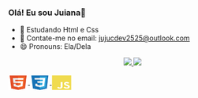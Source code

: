 ### Olá! Eu sou Juiana👋

- 🌱 Estudando Html e Css
- 👯 Contate-me no email: jujucdev2525@outlook.com
- 😄 Pronouns: Ela/Dela

<div align="center">
  <a href="https://github.com/jucdev2023">
  <img height="180em" src="https://github-readme-stats.vercel.app/api?username=jucdev2023&show_icons=true&theme=dracula&include_all_commits=true&count_private=true"/>
  <img height="180em" src="https://github-readme-stats.vercel.app/api/top-langs/?username=jucdev2023&layout=compact&langs_count=7&theme=dracula"/>
</div>

<div style="display: inline_block"><br>
 
  <img align="center" alt="ju-HTML" height="30" width="40" src="https://raw.githubusercontent.com/devicons/devicon/master/icons/html5/html5-original.svg">
  <img align="center" alt="ju-CSS" height="30" width="40" src="https://raw.githubusercontent.com/devicons/devicon/master/icons/css3/css3-original.svg">
    <img align="center" alt="ju-CSS" height="30" width="40" src="https://raw.githubusercontent.com/devicons/devicon/master/icons/javascript/javascript-plain.svg">
  
  
  
</div>
